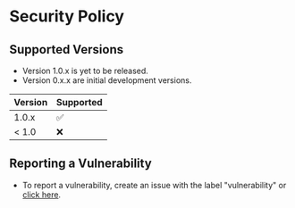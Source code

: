 # Security Policy

## Supported Versions

- Version 1.0.x is yet to be released.
- Version 0.x.x are initial development versions.

| Version | Supported          |
| ------- | ------------------ |
| 1.0.x   | :white_check_mark: |
| < 1.0   | :x:                |

## Reporting a Vulnerability

- To report a vulnerability, create an issue with the label "vulnerability" or [click here](https://github.com/Monday-Morning/project-tahiti/issues/new?assignees=&labels=vulnerability&template=vulnerability_report.md&title=bug%3A+).
